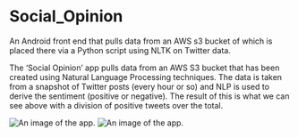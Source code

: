 # Social_Opinion
An Android front end that pulls data from an AWS s3 bucket of which is placed there via a Python script using NLTK on Twitter data.

The ‘Social Opinion’ app pulls data from an AWS S3 bucket that has been created using Natural Language Processing techniques. The data is taken from a snapshot of Twitter posts (every hour or so) and NLP is used to derive the sentiment (positive or negative). The result of this is what we can see above with a division of positive tweets over the total.

![An image of the app.](https://lh3.googleusercontent.com/S1verqiNKsEt2_uhzRrUOLOrWz_32CMgUT6kC77gkGrFvH5V4mljccmZvlIsnclmmFY=w1536-h759-rw)
![An image of the app.](https://lh3.googleusercontent.com/vBw_2f3VT6QfiqZLMVl9GAUO4el3syh5rZqTen2UTCsmkFcwFmISRZTaxZKPwGM96Y9r=w1536-h759-rw)
